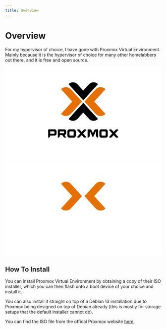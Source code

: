 ```yaml
---
title: Overview
---
```



# Overview

For my hypervisor of choice, I have gone with Proxmox Virtual Environment. Mainly because it is the hypervisor of choice for many other homelabbers out there, and it is free and open source.

![Proxmox Logo](/assets/img/proxmox.webp#only-light)
![Proxmox Logo](/assets/img/proxmox-light.webp#only-dark)

## How To Install

You can install Proxmox Virtual Environment by obtaining a copy of their ISO installer, which you can then flash onto a boot device of your choice and install it.

You can also install it straight on top of a Debian 13 installation due to Proxmox being designed on top of Debian already (this is mostly for storage setups that the default installer cannot do).

You can find the ISO file from the offical Proxmox website [here](https://www.proxmox.com/en/downloads).
